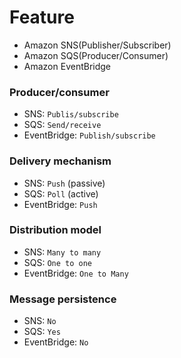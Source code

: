 # Feature
- Amazon SNS(Publisher/Subscriber)
- Amazon SQS(Producer/Consumer)
- Amazon EventBridge

### Producer/consumer
- SNS: `Publis/subscribe`
- SQS: `Send/receive`
- EventBridge: `Publish/subscribe`

### Delivery mechanism
- SNS: `Push` (passive)
- SQS: `Poll` (active)
- EventBridge: `Push`

### Distribution model
- SNS: `Many to many`
- SQS: `One to one`
- EventBridge: `One to Many`

### Message persistence
- SNS: `No`
- SQS: `Yes`
- EventBridge: `No`